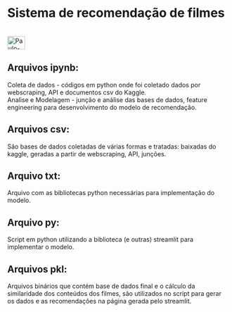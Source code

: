 # Sistema de recomendação de filmes 

<div style = "display: inline_block"><br>
  <img align = "center" alt = "Paulo-Py" height = "30" width = "40" src="https://upload.wikimedia.org/wikipedia/commons/c/c7/Musicfilm2.png" />
  
   </div>

## Arquivos ipynb:   
Coleta de dados - códigos em python onde foi coletado dados por webscraping, API e documentos csv do Kaggle.  
Analise e Modelagem - junção e análise das bases de dados, feature engineering para desenvolvimento do modelo de recomendação.  

## Arquivos csv:  
São bases de dados coletadas de várias formas e tratadas: baixadas do kaggle, geradas a partir de webscraping, API, junções.  

## Arquivo txt:  
Arquivo com as bibliotecas python necessárias para implementação do modelo.  

## Arquivo py:  
Script em python utilizando a biblioteca (e outras) streamlit para implementar o modelo.  

## Arquivos pkl:    
Arquivos binários que contém base de dados final e o cálculo da similaridade dos conteúdos dos filmes, são utilizados no script para gerar os dados e as recomendações na página gerada pelo streamlit.




